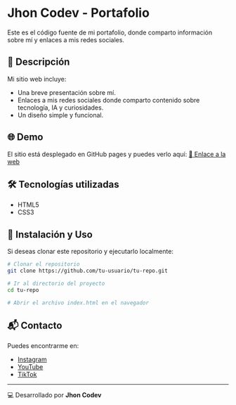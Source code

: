 # Jhon Codev - Portafolio

Este es el código fuente de mi portafolio, donde comparto información sobre mí y enlaces a mis redes sociales.

## 🚀 Descripción
Mi sitio web incluye:
- Una breve presentación sobre mí.
- Enlaces a mis redes sociales donde comparto contenido sobre tecnología, IA y curiosidades.
- Un diseño simple y funcional.

## 🌐 Demo
El sitio está desplegado en GitHub pages y puedes verlo aquí: [🔗 Enlace a la web](https://jhoncodev.github.io/jhoncodev-portafolio/)

## 🛠 Tecnologías utilizadas
- HTML5
- CSS3

## 📂 Instalación y Uso
Si deseas clonar este repositorio y ejecutarlo localmente:

```bash
# Clonar el repositorio
git clone https://github.com/tu-usuario/tu-repo.git

# Ir al directorio del proyecto
cd tu-repo

# Abrir el archivo index.html en el navegador
```

## 📬 Contacto
Puedes encontrarme en:
- [Instagram](https://www.instagram.com/jhoncodev/)
- [YouTube](https://www.youtube.com/@JhonCodev/)
- [TikTok](https://www.tiktok.com/@jhoncodev/)

---
💻 Desarrollado por **Jhon Codev**
